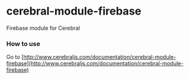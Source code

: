 # cerebral-module-firebase
Firebase module for Cerebral

### How to use
Go to [http://www.cerebraljs.com/documentation/cerebral-module-firebase](http://www.cerebraljs.com/documentation/cerebral-module-firebase)
